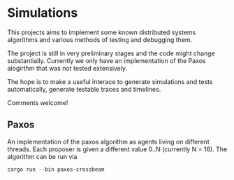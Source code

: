 # Simulations

This projects aims to implement some known distributed systems algorithms and various methods of testing and debugging them. 

The project is still in very preliminary stages and the code might change substantially. Currently we only have an implementation of the Paxos alogirthm that was not tested extensively. 

The hope is to make a useful interace to generate simulations and tests automatically, generate testable traces and timelines. 

Comments welcome!

## Paxos
An implementation of the paxos algorithm as agents living on different threads. Each proposer is given a different value 0..N (currently N = 16). The algorithm can be run via
```
cargo run --bin paxos-crossbeam
```
